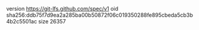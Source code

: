 version https://git-lfs.github.com/spec/v1
oid sha256:ddb75f7d9ea2a285ba00b50872f06c019350288fe895cbeda5cb3b4b2c5501ac
size 26357
